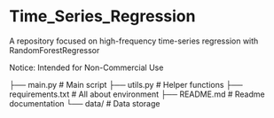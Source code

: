 # Time_Series_Regression
A repository focused on high-frequency time-series regression with RandomForestRegressor

Notice: Intended for Non-Commercial Use  


├── main.py                 # Main script
├── utils.py                # Helper functions
├── requirements.txt        # All about environment
├── README.md               # Readme documentation
└── data/                   # Data storage